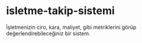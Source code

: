 # isletme-takip-sistemi
İşletmenizin ciro, kara, maliyet, gibi metriklerini görüp değerlendirebileceğiniz bir sistem.
